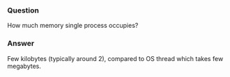 ### Question
How much memory single process occupies?


### Answer
Few kilobytes (typically around 2), compared to OS thread which takes
few megabytes.


